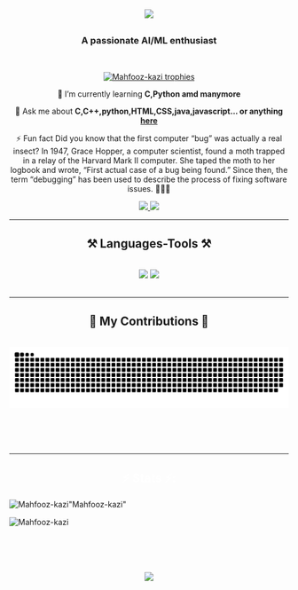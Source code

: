 <h1 align="center">
    <img src="https://readme-typing-svg.herokuapp.com/?font=Righteous&size=35&center=true&vCenter=true&width=500&height=70&duration=4000&lines=Hi+There!+👋;+I'm+Mahfooz+Kazi!;" />
</h1>


<h3 align="center">A passionate AI/ML enthusiast </h3>

<br/>

<!-- Inserting GitHub Profile Trophy -->
<p align="center">
  <a href="https://github.com/Mahfooz-kazii/github-profile-trophy">
    <img src="https://github-profile-trophy.vercel.app/?username=Mahfooz-kazi&theme=darkhub&no-bg=true" alt="Mahfooz-kazi trophies" />
  </a>
</p>

<div align="center">
 
 🌱 I’m currently learning **C,Python amd manymore**

💬 Ask me about **C,C++,python,HTML,CSS,java,javascript... or anything [here](https://github.com/Mahfooz-kazi/Mahfooz-kazi/issues)**

⚡ Fun fact  Did you know that the first computer “bug” was actually a real insect? In 1947, Grace Hopper, a computer scientist, found a moth trapped in a relay of the Harvard Mark II computer. She taped the moth to her logbook and wrote, “First actual case of a bug being found.” Since then, the term “debugging” has been used to describe the process of fixing software issues. 🐛👩‍💻

 </div>
 
<div align="center"> 
  <a href="mailto:mahfoozkazi2008@gmail.com">
    <img src="https://img.shields.io/badge/Gmail-333333?style=for-the-badge&logo=gmail&logoColor=red" />
  </a>
  <a href="https://www.linkedin.com/in/Mahfooz kazi-815804290/" target="_blank">
    <img src="https://img.shields.io/badge/LinkedIn-0077B5?style=for-the-badge&logo=linkedin&logoColor=white" target="_blank" />
  </a>
  <a href="https://Mahfooz-kazi.github.io" target="_blank">
  </a>
</div>

 <hr/>
 
<h2 align="center">⚒️ Languages-Tools ⚒️</h2>
<br/>
<div align="center">
    <img src="https://skillicons.dev/icons?i=python,c,html,css" />
    <img src="https://skillicons.dev/icons?i=vscode,github" /><br>
</div>

<br/>
<hr/>

<div align="center">
  <h2>🐍 My Contributions 🐍</h2>
  <br>
  <img alt="snake eating my contributions" src="https://raw.githubusercontent.com/Mahfooz-kazi/Mahfooz-kazi/output/github-contribution-grid-snake.svg" />
  
  <br/><br/><br/>
</div>

<hr/>

<h2 align="center" style="color: #ffffff;">⚡ Stats ⚡:</h2>
<p align="left" style="background-color: #1a1a1a;"> 
  <!-- Icons for languages and tools -->
</p>

<p><img align="left" src="https://github-readme-stats.vercel.app/api/top-langs?username=&show_icons=true&locale=en&layout=compact&theme=dark" alt=Mahfooz-kazi"Mahfooz-kazi" /></p>

<p>&nbsp;<img align="center" src="https://github-readme-stats.vercel.app/api?username=Mahfooz-kazi&show_icons=true&locale=en&theme=dark" alt=""Mahfooz-kazi /></p>
<p><img align="center" src="https://github-readme-streak-stats.herokuapp.com/?user=Mahfooz-kazi&theme=dark" alt="Mahfooz-kazi" /></p>

<br/>

<h1 align="center">
    <img src="https://readme-typing-svg.herokuapp.com/?font=Righteous&size=35&center=true&vCenter=true&width=500&height=70&duration=5000&lines=Connect+with+me+on+linkedin;+Always+open+to+collab!;" />
</h1>

<br/>

